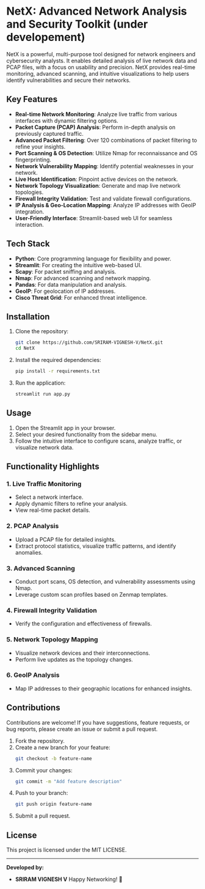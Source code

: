 # NetX: Advanced Network Analysis and Security Toolkit (under developement)

NetX is a powerful, multi-purpose tool designed for network engineers and cybersecurity analysts. It enables detailed analysis of live network data and PCAP files, with a focus on usability and precision. NetX provides real-time monitoring, advanced scanning, and intuitive visualizations to help users identify vulnerabilities and secure their networks.

## Key Features

- **Real-time Network Monitoring**: Analyze live traffic from various interfaces with dynamic filtering options.
- **Packet Capture (PCAP) Analysis**: Perform in-depth analysis on previously captured traffic.
- **Advanced Packet Filtering**: Over 120 combinations of packet filtering to refine your insights.
- **Port Scanning & OS Detection**: Utilize Nmap for reconnaissance and OS fingerprinting.
- **Network Vulnerability Mapping**: Identify potential weaknesses in your network.
- **Live Host Identification**: Pinpoint active devices on the network.
- **Network Topology Visualization**: Generate and map live network topologies.
- **Firewall Integrity Validation**: Test and validate firewall configurations.
- **IP Analysis & Geo-Location Mapping**: Analyze IP addresses with GeoIP integration.
- **User-Friendly Interface**: Streamlit-based web UI for seamless interaction.

## Tech Stack

- **Python**: Core programming language for flexibility and power.
- **Streamlit**: For creating the intuitive web-based UI.
- **Scapy**: For packet sniffing and analysis.
- **Nmap**: For advanced scanning and network mapping.
- **Pandas**: For data manipulation and analysis.
- **GeoIP**: For geolocation of IP addresses.
- **Cisco Threat Grid**: For enhanced threat intelligence.

## Installation

1. Clone the repository:
    ```bash
    git clone https://github.com/SRIRAM-VIGNESH-V/NetX.git
    cd NetX
    ```

2. Install the required dependencies:
    ```bash
    pip install -r requirements.txt
    ```

3. Run the application:
    ```bash
    streamlit run app.py
    ```

## Usage

1. Open the Streamlit app in your browser.
2. Select your desired functionality from the sidebar menu.
3. Follow the intuitive interface to configure scans, analyze traffic, or visualize network data.

## Functionality Highlights

### 1. **Live Traffic Monitoring**
   - Select a network interface.
   - Apply dynamic filters to refine your analysis.
   - View real-time packet details.

### 2. **PCAP Analysis**
   - Upload a PCAP file for detailed insights.
   - Extract protocol statistics, visualize traffic patterns, and identify anomalies.

### 3. **Advanced Scanning**
   - Conduct port scans, OS detection, and vulnerability assessments using Nmap.
   - Leverage custom scan profiles based on Zenmap templates.

### 4. **Firewall Integrity Validation**
   - Verify the configuration and effectiveness of firewalls.

### 5. **Network Topology Mapping**
   - Visualize network devices and their interconnections.
   - Perform live updates as the topology changes.

### 6. **GeoIP Analysis**
   - Map IP addresses to their geographic locations for enhanced insights.

## Contributions

Contributions are welcome! If you have suggestions, feature requests, or bug reports, please create an issue or submit a pull request.

1. Fork the repository.
2. Create a new branch for your feature:
    ```bash
    git checkout -b feature-name
    ```
3. Commit your changes:
    ```bash
    git commit -m "Add feature description"
    ```
4. Push to your branch:
    ```bash
    git push origin feature-name
    ```
5. Submit a pull request.

## License

This project is licensed under the MIT LICENSE.

---

**Developed by:**
- **SRIRAM VIGNESH V**
Happy Networking! 🚀
